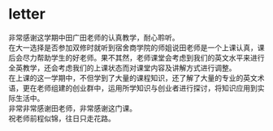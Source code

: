 # letter

非常感谢这学期中田广田老师的认真教学，耐心聆听。  
在大一选择是否参加双修时就听到宿舍商学院的师姐说田老师是一个上课认真，课后会尽力帮助学生的好老师。果不其然，老师课堂会考虑到我们的英文水平来进行全英教学，还会考虑我们的上课状态而对课堂内容及讲解方式进行调整。  
在上课的这一学期中，不但学到了大量的课程知识，还了解了大量的专业的英文术语，更在老师组建的创业群中，运用所学知识与创业者进行探讨，将知识应用到实际生活中。  
非常非常感谢田老师，非常感谢这门课。  
祝老师前程似锦，往日只走花路。
